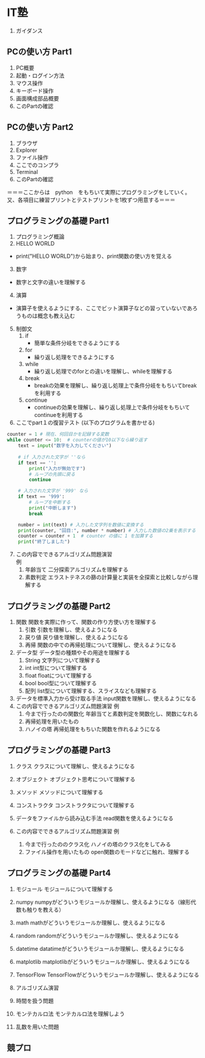 # IT塾

1. ガイダンス

## PCの使い方 Part1

1. PC概要 
1. 起動・ログイン方法
1. マウス操作
1. キーボード操作
1. 画面構成部品概要
1. このPartの確認

## PCの使い方 Part2

1. ブラウザ
1. Explorer
  1. ファイル操作
1. ここでのコンプラ
1. Terminal
2. このPartの確認

＝＝＝ここからは　python　をもちいて実際にプログラミングをしていく。又、各項目に練習プリントとテストプリントを1枚ずつ用意する＝＝＝
## プログラミングの基礎 Part1

1. プログラミング概論
2. HELLO WORLD 
- print("HELLO WORLD")から始まり、print関数の使い方を覚える
3. 数字
- 数字と文字の違いを理解する
4. 演算
- 演算子を使えるようにする、ここでビット演算子などの習っていないであろうものは概念も教え込む
5. 制御文
   1. if
        - 簡単な条件分岐をできるようにする
   1. for
        - 繰り返し処理をできるようにする
   1. while
        - 繰り返し処理でのforとの違いを理解し、whileを理解する
   1. break
        - breakの効果を理解し、繰り返し処理上で条件分岐をもちいてbreakを利用する
   1. continue
        - continueの効果を理解し、繰り返し処理上で条件分岐をもちいてcontinueを利用する
6. ここでpart１の復習テスト
  (以下のプログラムを書かせる)
```python
counter = 1 # 現在、何回目かを記録する変数
while counter <= 10:  # counterの値が10以下なら繰り返す
    text = input("数字を入力してください")
    
    # if 入力された文字が ''なら
    if text == '':
        print("入力が無効です")
        # ループの先頭に戻る
        continue

    # 入力された文字が '999' なら
    if text == '999':
        # ループを中断する
        print("中断します")
        break

    number = int(text) # 入力した文字列を数値に変換する
    print(counter, "回目:", number * number) # 入力した数値の2乗を表示する
    counter = counter + 1  # counter の値に 1 を加算する
    print("終了しました")
```

7. この内容でできるアルゴリズム問題演習  
  例
   1. 年齢当て
    二分探索アルゴリズムを理解する
   2. 素数判定
    エラストテネスの篩の計算量と実装を全探索と比較しながら理解する
   

## プログラミングの基礎 Part2

1. 関数
   関数を実際に作って、関数の作り方使い方を理解する
   1. 引数
    引数を理解し、使えるようになる
   2. 戻り値
    戻り値を理解し、使えるようになる
   3. 再帰
    関数の中での再帰処理について理解し、使えるようになる
2. データ型
    データ型の種類やその用途を理解する
   1. String
    文字列について理解する
   2. int
    int型について理解する
   3. float
    floatについて理解する
   4. bool
    bool型について理解する
   5. 配列
    list型について理解する、スライスなども理解する
3. データを標準入力から受け取る手法
  input関数を理解し、使えるようになる
4. この内容でできるアルゴリズム問題演習
   例
   1. 今まで行ったのの関数化
    年齢当てと素数判定を関数化し、関数になれる
   2. 再帰処理を用いたもの
     1. ハノイの塔
      再帰処理をもちいた関数を作れるようになる

## プログラミングの基礎 Part3

1. クラス
   クラスについて理解し、使えるようになる
  1. オブジェクト
    オブジェクト思考について理解する
  2. メソッド
    メソッドについて理解する
  3. コンストラクタ
    コンストラクタについて理解する

2. データをファイルから読み込む手法
   read関数を使えるようになる
3. この内容でできるアルゴリズム問題演習
   例
   1. 今まで行ったののクラス化
      ハノイの塔のクラス化をしてみる
   2. ファイル操作を用いたもの
      open関数のモードなどに触れ、理解する
## プログラミングの基礎 Part4

1. モジュール
   モジュールについて理解する
  1. numpy
   numpyがどういうモジュールか理解し、使えるようになる（線形代数も触りを教える）
  2. math
   mathがどういうモジュールか理解し、使えるようになる
  3. random
   randomがどういうモジュールか理解し、使えるようになる
  4. datetime
   datatimeがどういうモジュールか理解し、使えるようになる
  5. matplotlib
   matplotlibがどういうモジュールか理解し、使えるようになる
  6. TensorFlow
   TensorFlowがどういうモジュールか理解し、使えるようになる
2. アルゴリズム演習
  1. 時間を扱う問題
   
  2. モンテカルロ法
   モンテカルロ法を理解しよう
  3. 乱数を用いた問題
  
## 競プロ